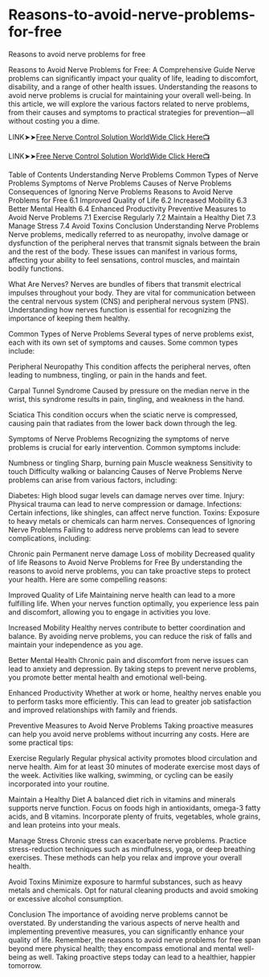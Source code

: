 # Reasons-to-avoid-nerve-problems-for-free
Reasons to avoid nerve problems for free

Reasons to Avoid Nerve Problems for Free: A Comprehensive Guide
Nerve problems can significantly impact your quality of life, leading to discomfort, disability, and a range of other health issues. Understanding the reasons to avoid nerve problems is crucial for maintaining your overall well-being. In this article, we will explore the various factors related to nerve problems, from their causes and symptoms to practical strategies for prevention—all without costing you a dime.


LINK➤➤[Free Nerve Control Solution WorldWide Click Here📺](https://signupforfree.site/up/nervecontrol911/solution/)

LINK➤➤[Free Nerve Control Solution WorldWide Click Here📺](https://signupforfree.site/up/nervecontrol911/solution/)

Table of Contents
Understanding Nerve Problems
Common Types of Nerve Problems
Symptoms of Nerve Problems
Causes of Nerve Problems
Consequences of Ignoring Nerve Problems
Reasons to Avoid Nerve Problems for Free
6.1 Improved Quality of Life
6.2 Increased Mobility
6.3 Better Mental Health
6.4 Enhanced Productivity
Preventive Measures to Avoid Nerve Problems
7.1 Exercise Regularly
7.2 Maintain a Healthy Diet
7.3 Manage Stress
7.4 Avoid Toxins
Conclusion
Understanding Nerve Problems
Nerve problems, medically referred to as neuropathy, involve damage or dysfunction of the peripheral nerves that transmit signals between the brain and the rest of the body. These issues can manifest in various forms, affecting your ability to feel sensations, control muscles, and maintain bodily functions.

What Are Nerves?
Nerves are bundles of fibers that transmit electrical impulses throughout your body. They are vital for communication between the central nervous system (CNS) and peripheral nervous system (PNS). Understanding how nerves function is essential for recognizing the importance of keeping them healthy.

Common Types of Nerve Problems
Several types of nerve problems exist, each with its own set of symptoms and causes. Some common types include:

Peripheral Neuropathy
This condition affects the peripheral nerves, often leading to numbness, tingling, or pain in the hands and feet.

Carpal Tunnel Syndrome
Caused by pressure on the median nerve in the wrist, this syndrome results in pain, tingling, and weakness in the hand.

Sciatica
This condition occurs when the sciatic nerve is compressed, causing pain that radiates from the lower back down through the leg.

Symptoms of Nerve Problems
Recognizing the symptoms of nerve problems is crucial for early intervention. Common symptoms include:

Numbness or tingling
Sharp, burning pain
Muscle weakness
Sensitivity to touch
Difficulty walking or balancing
Causes of Nerve Problems
Nerve problems can arise from various factors, including:

Diabetes: High blood sugar levels can damage nerves over time.
Injury: Physical trauma can lead to nerve compression or damage.
Infections: Certain infections, like shingles, can affect nerve function.
Toxins: Exposure to heavy metals or chemicals can harm nerves.
Consequences of Ignoring Nerve Problems
Failing to address nerve problems can lead to severe complications, including:

Chronic pain
Permanent nerve damage
Loss of mobility
Decreased quality of life
Reasons to Avoid Nerve Problems for Free
By understanding the reasons to avoid nerve problems, you can take proactive steps to protect your health. Here are some compelling reasons:

Improved Quality of Life
Maintaining nerve health can lead to a more fulfilling life. When your nerves function optimally, you experience less pain and discomfort, allowing you to engage in activities you love.

Increased Mobility
Healthy nerves contribute to better coordination and balance. By avoiding nerve problems, you can reduce the risk of falls and maintain your independence as you age.

Better Mental Health
Chronic pain and discomfort from nerve issues can lead to anxiety and depression. By taking steps to prevent nerve problems, you promote better mental health and emotional well-being.

Enhanced Productivity
Whether at work or home, healthy nerves enable you to perform tasks more efficiently. This can lead to greater job satisfaction and improved relationships with family and friends.

Preventive Measures to Avoid Nerve Problems
Taking proactive measures can help you avoid nerve problems without incurring any costs. Here are some practical tips:

Exercise Regularly
Regular physical activity promotes blood circulation and nerve health. Aim for at least 30 minutes of moderate exercise most days of the week. Activities like walking, swimming, or cycling can be easily incorporated into your routine.

Maintain a Healthy Diet
A balanced diet rich in vitamins and minerals supports nerve function. Focus on foods high in antioxidants, omega-3 fatty acids, and B vitamins. Incorporate plenty of fruits, vegetables, whole grains, and lean proteins into your meals.

Manage Stress
Chronic stress can exacerbate nerve problems. Practice stress-reduction techniques such as mindfulness, yoga, or deep breathing exercises. These methods can help you relax and improve your overall health.

Avoid Toxins
Minimize exposure to harmful substances, such as heavy metals and chemicals. Opt for natural cleaning products and avoid smoking or excessive alcohol consumption.

Conclusion
The importance of avoiding nerve problems cannot be overstated. By understanding the various aspects of nerve health and implementing preventive measures, you can significantly enhance your quality of life. Remember, the reasons to avoid nerve problems for free span beyond mere physical health; they encompass emotional and mental well-being as well. Taking proactive steps today can lead to a healthier, happier tomorrow.
